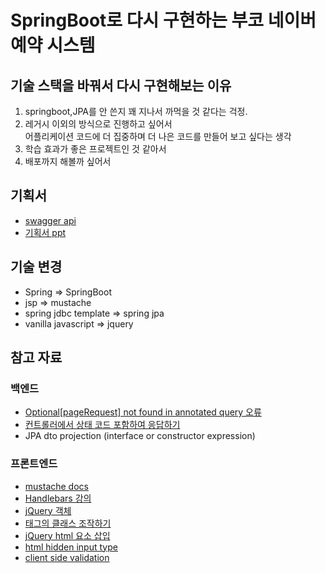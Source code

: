 # SpringBoot로 다시 구현하는 부코 네이버 예약 시스템

## 기술 스택을 바꿔서 다시 구현해보는 이유
1. springboot,JPA를 안 쓴지 꽤 지나서 까먹을 것 같다는 걱정.
2. 레거시 이외의 방식으로 진행하고 싶어서 <br>
   어플리케이션 코드에 더 집중하며 더 나은 코드를 만들어 보고 싶다는 생각
3. 학습 효과가 좋은 프로젝트인 것 같아서
4. 배포까지 해볼까 싶어서

## 기획서
- [swagger api](http://49.236.147.192:9090/swagger-ui.html#/%EC%B9%B4%ED%85%8C%EA%B3%A0%EB%A6%AC%20API/getCategoriesUsingGET)
- [기획서 ppt](https://docs.google.com/presentation/d/1i2IC1yIH5ACFCvCH4EMVv_3Zw2oltRvHK94amyNEKbs/edit#slide=id.p5)

## 기술 변경
- Spring => SpringBoot
- jsp => mustache
- spring jdbc template => spring jpa
- vanilla javascript => jquery

## 참고 자료
### 백엔드
- [Optional[pageRequest] not found in annotated query 오류](https://stackoverflow.com/questions/54620809/how-to-get-pagerequest-to-work-in-spring-boot-with-annotated-query)
- [컨트롤러에서 상태 코드 포함하여 응답하기](https://recordsoflife.tistory.com/501)
- JPA dto projection (interface or constructor expression)

### 프론트엔드
- [mustache docs](https://mustache.github.io/mustache.5.html)
- [Handlebars 강의](https://www.boostcourse.org/web316/lecture/254357?isDesc=false)
- [jQuery 객체](https://ktko.tistory.com/entry/jQuery-%EC%9D%98-%EC%9D%98%EB%AF%B8)
- [태그의 클래스 조작하기](https://webstudynote.tistory.com/95)
- [jQuery html 요소 삽입](https://mjmjmj98.tistory.com/29)
- [html hidden input type](http://tcpschool.com/html-input-types/hidden)
- [client side validation](https://developer.mozilla.org/en-US/docs/Web/CSS/:invalid)
